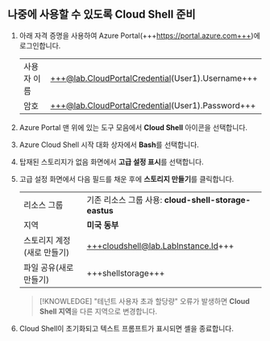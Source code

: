## 나중에 사용할 수 있도록 Cloud Shell 준비 

1. 아래 자격 증명을 사용하여 Azure Portal(+++https://portal.azure.com+++)에 로그인합니다. 

    ||| 
    |--|--| 
    |사용자 이름|+++@lab.CloudPortalCredential(User1).Username+++| 
    |암호|+++@lab.CloudPortalCredential(User1).Password+++| 

1. Azure Portal 맨 위에 있는 도구 모음에서 **Cloud Shell** 아이콘을 선택합니다. 

1. Azure Cloud Shell 시작 대화 상자에서 **Bash**를 선택합니다. 

1. 탑재된 스토리지가 없음 화면에서 **고급 설정 표시**를 선택합니다. 

1. 고급 설정 화면에서 다음 필드를 채운 후에 **스토리지 만들기**를 클릭합니다. 

    ||| 
    |--|--| 
    |리소스 그룹| 기존 리소스 그룹 사용: **cloud-shell-storage-eastus**| 
    |지역| **미국 동부** | 
    |스토리지 계정(새로 만들기)|+++cloudshell@lab.LabInstance.Id+++| 
    |파일 공유(새로 만들기)|+++shellstorage+++|   

    >[!KNOWLEDGE] "테넌트 사용자 초과 할당량" 오류가 발생하면 **Cloud Shell 지역**을 다른 지역으로 변경합니다. 

1. Cloud Shell이 초기화되고 텍스트 프롬프트가 표시되면 셸을 종료합니다. 
